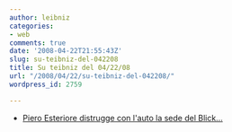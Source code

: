 ```yaml
---
author: leibniz
categories:
- web
comments: true
date: '2008-04-22T21:55:43Z'
slug: su-teibniz-del-042208
title: Su teibniz del 04/22/08
url: "/2008/04/22/su-teibniz-del-042208/"
wordpress_id: 2759

---
```

* [Piero Esteriore distrugge con l'auto la sede del Blick...](https://feeds.feedburner.com/~r/teibniz/~3/275218791/32493391)



